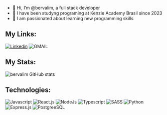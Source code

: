 - 👋 Hi, I’m @bervalim, a full stack developer
- 👀 I have been studyng programing at Kenzie Academy Brasil since 2023
- 🌱 I am passionated about learning new programming skills


## My Links:
[![Linkedin](https://img.shields.io/badge/LinkedIn-0077B5?style=for-the-badge&logo=linkedin&logoColor=white)](https://www.linkedin.com/in/bernardo-valim/)
![GMAIL](https://img.shields.io/badge/Gmail-D14836?style=for-the-badge&logo=gmail&logoColor=white)
## My Stats:
![bervalim GitHub stats](https://github-readme-stats.vercel.app/api?username=bervalim&show_icons=true&theme=dark)

## Technologies:
![Javascript](https://img.shields.io/badge/JavaScript-F7DF1E?style=for-the-badge&logo=javascript&logoColor=black)
![React.js](https://img.shields.io/badge/React-20232A?style=for-the-badge&logo=react&logoColor=61DAFB)
![NodeJs](https://img.shields.io/badge/Node.js-43853D?style=for-the-badge&logo=node.js&logoColor=white)
![Typescript](https://img.shields.io/badge/TypeScript-007ACC?style=for-the-badge&logo=typescript&logoColor=white)
![SASS](https://img.shields.io/badge/Sass-CC6699?style=for-the-badge&logo=sass&logoColor=white)
![Python](https://img.shields.io/badge/Python-14354C?style=for-the-badge&logo=python&logoColor=white)
![Express.js](https://img.shields.io/badge/Express.js-404D59?style=for-the-badge)
![PostgreeSQL](https://img.shields.io/badge/PostgreSQL-316192?style=for-the-badge&logo=postgresql&logoColor=white)

